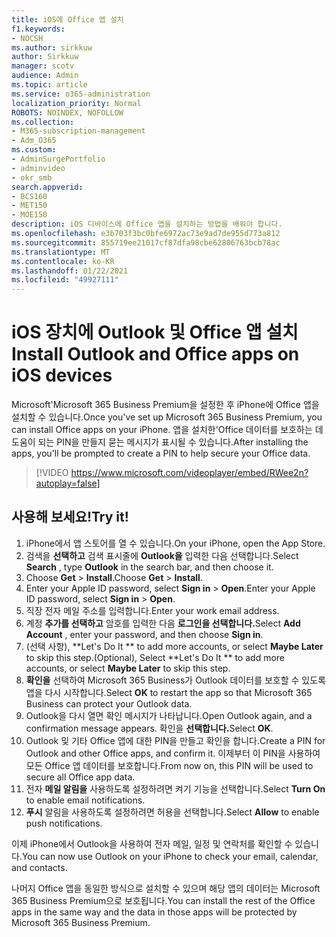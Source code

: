 ```yaml
---
title: iOS에 Office 앱 설치
f1.keywords:
- NOCSH
ms.author: sirkkuw
author: Sirkkuw
manager: scotv
audience: Admin
ms.topic: article
ms.service: o365-administration
localization_priority: Normal
ROBOTS: NOINDEX, NOFOLLOW
ms.collection:
- M365-subscription-management
- Adm_O365
ms.custom:
- AdminSurgePortfolio
- adminvideo
- okr_smb
search.appverid:
- BCS160
- MET150
- MOE150
description: iOS 디바이스에 Office 앱을 설치하는 방법을 배워야 합니다.
ms.openlocfilehash: e3b703f3bc0bfe6972ac73e9ad7de955d773a812
ms.sourcegitcommit: 855719ee21017cf87dfa98cbe62806763bcb78ac
ms.translationtype: MT
ms.contentlocale: ko-KR
ms.lasthandoff: 01/22/2021
ms.locfileid: "49927111"
---
```

# <a name="install-outlook-and-office-apps-on-ios-devices"></a><span data-ttu-id="eb47a-103">iOS 장치에 Outlook 및 Office 앱 설치</span><span class="sxs-lookup"><span data-stu-id="eb47a-103">Install Outlook and Office apps on iOS devices</span></span>

<span data-ttu-id="eb47a-104">Microsoft&#39;Microsoft 365 Business Premium을 설정한 후 iPhone에 Office 앱을 설치할 수 있습니다.</span><span class="sxs-lookup"><span data-stu-id="eb47a-104">Once you&#39;ve set up Microsoft 365 Business Premium, you can install Office apps on your iPhone.</span></span> <span data-ttu-id="eb47a-105">앱을 설치한&#39;Office 데이터를 보호하는 데 도움이 되는 PIN을 만들지 묻는 메시지가 표시될 수 있습니다.</span><span class="sxs-lookup"><span data-stu-id="eb47a-105">After installing the apps, you&#39;ll be prompted to create a PIN to help secure your Office data.</span></span>

> [!VIDEO https://www.microsoft.com/videoplayer/embed/RWee2n?autoplay=false]

## <a name="try-it"></a><span data-ttu-id="eb47a-106">사용해 보세요!</span><span class="sxs-lookup"><span data-stu-id="eb47a-106">Try it!</span></span>

1. <span data-ttu-id="eb47a-107">iPhone에서 앱 스토어를 열 수 있습니다.</span><span class="sxs-lookup"><span data-stu-id="eb47a-107">On your iPhone, open the App Store.</span></span>
2. <span data-ttu-id="eb47a-108">검색을  **선택하고** 검색 표시줄에  **Outlook을** 입력한 다음 선택합니다.</span><span class="sxs-lookup"><span data-stu-id="eb47a-108">Select  **Search** , type  **Outlook** in the search bar, and then choose it.</span></span>
3. <span data-ttu-id="eb47a-109">Choose **Get**   >   **Install**.</span><span class="sxs-lookup"><span data-stu-id="eb47a-109">Choose  **Get**  >  **Install**.</span></span>
4. <span data-ttu-id="eb47a-110">Enter your Apple ID password, select **Sign in**  >   **Open**.</span><span class="sxs-lookup"><span data-stu-id="eb47a-110">Enter your Apple ID password, select **Sign in** >  **Open**.</span></span>
5. <span data-ttu-id="eb47a-111">직장 전자 메일 주소를 입력합니다.</span><span class="sxs-lookup"><span data-stu-id="eb47a-111">Enter your work email address.</span></span>
6. <span data-ttu-id="eb47a-112">계정 **추가를 선택하고** 암호를 입력한 다음 **로그인을 선택합니다.**</span><span class="sxs-lookup"><span data-stu-id="eb47a-112">Select  **Add Account** , enter your password, and then choose  **Sign in**.</span></span>
7. <span data-ttu-id="eb47a-113">(선택 사항), \*\*Let's Do It \*\* to add more accounts, or select  **Maybe Later**  to skip this step.</span><span class="sxs-lookup"><span data-stu-id="eb47a-113">(Optional), Select  \*\*Let's Do It \*\* to add more accounts, or select  **Maybe Later**  to skip this step.</span></span>
8. <span data-ttu-id="eb47a-114">**확인을** 선택하여 Microsoft 365 Business가 Outlook 데이터를 보호할 수 있도록 앱을 다시 시작합니다.</span><span class="sxs-lookup"><span data-stu-id="eb47a-114">Select  **OK** to restart the app so that Microsoft 365 Business  can protect your Outlook data.</span></span>
9. <span data-ttu-id="eb47a-115">Outlook을 다시 열면 확인 메시지가 나타납니다.</span><span class="sxs-lookup"><span data-stu-id="eb47a-115">Open Outlook again, and a confirmation message appears.</span></span> <span data-ttu-id="eb47a-116">확인을 **선택합니다.**</span><span class="sxs-lookup"><span data-stu-id="eb47a-116">Select  **OK**.</span></span>
10. <span data-ttu-id="eb47a-117">Outlook 및 기타 Office 앱에 대한 PIN을 만들고 확인을 합니다.</span><span class="sxs-lookup"><span data-stu-id="eb47a-117">Create a PIN for Outlook and other Office apps, and confirm it.</span></span> <span data-ttu-id="eb47a-118">이제부터 이 PIN을 사용하여 모든 Office 앱 데이터를 보호합니다.</span><span class="sxs-lookup"><span data-stu-id="eb47a-118">From now on, this PIN will be used to secure all Office app data.</span></span>
11. <span data-ttu-id="eb47a-119">전자  **메일 알림을**  사용하도록 설정하려면 켜기 기능을 선택합니다.</span><span class="sxs-lookup"><span data-stu-id="eb47a-119">Select  **Turn On**  to enable email notifications.</span></span>
12. <span data-ttu-id="eb47a-120">**푸시** 알림을 사용하도록 설정하려면 허용을 선택합니다.</span><span class="sxs-lookup"><span data-stu-id="eb47a-120">Select  **Allow** to enable push notifications.</span></span>

<span data-ttu-id="eb47a-121">이제 iPhone에서 Outlook을 사용하여 전자 메일, 일정 및 연락처를 확인할 수 있습니다.</span><span class="sxs-lookup"><span data-stu-id="eb47a-121">You can now use Outlook on your iPhone to check your email, calendar, and contacts.</span></span>

<span data-ttu-id="eb47a-122">나머지 Office 앱을 동일한 방식으로 설치할 수 있으며 해당 앱의 데이터는 Microsoft 365 Business Premium으로 보호됩니다.</span><span class="sxs-lookup"><span data-stu-id="eb47a-122">You can install the rest of the Office apps in the same way and the data in those apps will be protected by Microsoft 365 Business Premium.</span></span>